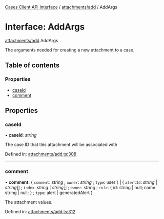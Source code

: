 [Cases Client API Interface](../cases_client_api.md) / [attachments/add](../modules/attachments_add.md) / AddArgs

# Interface: AddArgs

[attachments/add](../modules/attachments_add.md).AddArgs

The arguments needed for creating a new attachment to a case.

## Table of contents

### Properties

- [caseId](attachments_add.addargs.md#caseid)
- [comment](attachments_add.addargs.md#comment)

## Properties

### caseId

• **caseId**: *string*

The case ID that this attachment will be associated with

Defined in: [attachments/add.ts:308](https://github.com/jonathan-buttner/kibana/blob/1e8ae1f6ba4/x-pack/plugins/cases/server/client/attachments/add.ts#L308)

___

### comment

• **comment**: { `comment`: *string* ; `owner`: *string* ; `type`: user  } \| { `alertId`: *string* \| *string*[] ; `index`: *string* \| *string*[] ; `owner`: *string* ; `rule`: { id: string \| null; name: string \| null; } ; `type`: alert \| generatedAlert  }

The attachment values.

Defined in: [attachments/add.ts:312](https://github.com/jonathan-buttner/kibana/blob/1e8ae1f6ba4/x-pack/plugins/cases/server/client/attachments/add.ts#L312)
